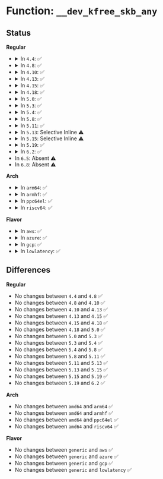 # Function: <code>__dev_kfree_skb_any</code>

## Status
<b>Regular</b>
<ul>
<li>
<details>
<summary>In <code>4.4</code>: ✅</summary>

```c
void __dev_kfree_skb_any(struct sk_buff *skb, enum skb_free_reason reason);
```

**Collision:** Unique Global

**Inline:** No

**Transformation:** False

**Instances:**

```
In net/core/dev.c (ffffffff81718f30)
Location: net/core/dev.c:2333
Inline: False
Direct callers:
  - drivers/net/virtio_net.c:start_xmit
  - drivers/net/xen-netfront.c:xennet_start_xmit
  - net/core/netpoll.c:netpoll_start_xmit
  - net/core/netpoll.c:zap_completion_queue
  - net/8021q/vlan_core.c:vlan_do_receive
```
**Symbols:**

```
ffffffff81718f30-ffffffff81718f61: __dev_kfree_skb_any (STB_GLOBAL)
```
</details>
</li>
<li>
<details>
<summary>In <code>4.8</code>: ✅</summary>

```c
void __dev_kfree_skb_any(struct sk_buff *skb, enum skb_free_reason reason);
```

**Collision:** Unique Global

**Inline:** No

**Transformation:** False

**Instances:**

```
In net/core/dev.c (ffffffff81781660)
Location: net/core/dev.c:2355
Inline: False
Direct callers:
  - drivers/net/virtio_net.c:start_xmit
  - drivers/net/xen-netfront.c:xennet_start_xmit
  - net/core/dev.c:validate_xmit_skb
  - net/core/netpoll.c:zap_completion_queue
  - net/core/netpoll.c:netpoll_start_xmit
  - net/8021q/vlan_core.c:vlan_do_receive
```
**Symbols:**

```
ffffffff81781660-ffffffff81781691: __dev_kfree_skb_any (STB_GLOBAL)
```
</details>
</li>
<li>
<details>
<summary>In <code>4.10</code>: ✅</summary>

```c
void __dev_kfree_skb_any(struct sk_buff *skb, enum skb_free_reason reason);
```

**Collision:** Unique Global

**Inline:** No

**Transformation:** False

**Instances:**

```
In net/core/dev.c (ffffffff817aef70)
Location: net/core/dev.c:2487
Inline: False
Direct callers:
  - drivers/net/xen-netfront.c:xennet_start_xmit
  - drivers/net/xen-netfront.c:xennet_start_xmit
  - net/core/dev.c:validate_xmit_skb
  - net/core/netpoll.c:zap_completion_queue
  - net/core/netpoll.c:netpoll_start_xmit
  - net/8021q/vlan_core.c:vlan_do_receive
```
**Symbols:**

```
ffffffff817aef70-ffffffff817aefa1: __dev_kfree_skb_any (STB_GLOBAL)
```
</details>
</li>
<li>
<details>
<summary>In <code>4.13</code>: ✅</summary>

```c
void __dev_kfree_skb_any(struct sk_buff *skb, enum skb_free_reason reason);
```

**Collision:** Unique Global

**Inline:** No

**Transformation:** False

**Instances:**

```
In net/core/dev.c (ffffffff817cd8b0)
Location: net/core/dev.c:2502
Inline: False
Direct callers:
  - drivers/net/xen-netfront.c:xennet_start_xmit
  - drivers/net/xen-netfront.c:xennet_start_xmit
  - net/core/dev.c:validate_xmit_skb
  - net/core/netpoll.c:zap_completion_queue
  - net/core/netpoll.c:netpoll_start_xmit
  - net/8021q/vlan_core.c:vlan_do_receive
```
**Symbols:**

```
ffffffff817cd8b0-ffffffff817cd8e1: __dev_kfree_skb_any (STB_GLOBAL)
```
</details>
</li>
<li>
<details>
<summary>In <code>4.15</code>: ✅</summary>

```c
void __dev_kfree_skb_any(struct sk_buff *skb, enum skb_free_reason reason);
```

**Collision:** Unique Global

**Inline:** No

**Transformation:** False

**Instances:**

```
In net/core/dev.c (ffffffff81847260)
Location: net/core/dev.c:2529
Inline: False
Direct callers:
  - drivers/net/xen-netfront.c:xennet_start_xmit
  - drivers/net/xen-netfront.c:xennet_start_xmit
  - net/core/dev.c:validate_xmit_skb
  - net/core/netpoll.c:zap_completion_queue
  - net/core/netpoll.c:netpoll_start_xmit
  - net/8021q/vlan_core.c:vlan_do_receive
```
**Symbols:**

```
ffffffff81847260-ffffffff81847291: __dev_kfree_skb_any (STB_GLOBAL)
```
</details>
</li>
<li>
<details>
<summary>In <code>4.18</code>: ✅</summary>

```c
void __dev_kfree_skb_any(struct sk_buff *skb, enum skb_free_reason reason);
```

**Collision:** Unique Global

**Inline:** No

**Transformation:** False

**Instances:**

```
In net/core/dev.c (ffffffff81890770)
Location: net/core/dev.c:2573
Inline: False
Direct callers:
  - drivers/net/xen-netfront.c:xennet_start_xmit
  - drivers/net/xen-netfront.c:xennet_start_xmit
  - net/core/dev.c:validate_xmit_skb
  - net/core/netpoll.c:zap_completion_queue
  - net/core/netpoll.c:netpoll_start_xmit
  - net/8021q/vlan_core.c:vlan_do_receive
```
**Symbols:**

```
ffffffff81890770-ffffffff818907a1: __dev_kfree_skb_any (STB_GLOBAL)
```
</details>
</li>
<li>
<details>
<summary>In <code>5.0</code>: ✅</summary>

```c
void __dev_kfree_skb_any(struct sk_buff *skb, enum skb_free_reason reason);
```

**Collision:** Unique Global

**Inline:** No

**Transformation:** False

**Instances:**

```
In net/core/dev.c (ffffffff818b10c0)
Location: net/core/dev.c:2808
Inline: False
Direct callers:
  - drivers/net/xen-netfront.c:xennet_start_xmit
  - drivers/net/xen-netfront.c:xennet_start_xmit
  - net/core/dev.c:validate_xmit_skb
  - net/core/netpoll.c:zap_completion_queue
  - net/core/netpoll.c:netpoll_start_xmit
  - net/8021q/vlan_core.c:vlan_do_receive
```
**Symbols:**

```
ffffffff818b10c0-ffffffff818b10f1: __dev_kfree_skb_any (STB_GLOBAL)
```
</details>
</li>
<li>
<details>
<summary>In <code>5.3</code>: ✅</summary>

```c
void __dev_kfree_skb_any(struct sk_buff *skb, enum skb_free_reason reason);
```

**Collision:** Unique Global

**Inline:** No

**Transformation:** False

**Instances:**

```
In net/core/dev.c (ffffffff818fe0d0)
Location: net/core/dev.c:2818
Inline: False
Direct callers:
  - drivers/net/xen-netfront.c:xennet_start_xmit
  - drivers/net/xen-netfront.c:xennet_start_xmit
  - net/core/dev.c:validate_xmit_skb
  - net/core/netpoll.c:zap_completion_queue
  - net/core/netpoll.c:netpoll_start_xmit
  - net/8021q/vlan_core.c:vlan_do_receive
```
**Symbols:**

```
ffffffff818fe0d0-ffffffff818fe101: __dev_kfree_skb_any (STB_GLOBAL)
```
</details>
</li>
<li>
<details>
<summary>In <code>5.4</code>: ✅</summary>

```c
void __dev_kfree_skb_any(struct sk_buff *skb, enum skb_free_reason reason);
```

**Collision:** Unique Global

**Inline:** No

**Transformation:** False

**Instances:**

```
In net/core/dev.c (ffffffff81930400)
Location: net/core/dev.c:2736
Inline: False
Direct callers:
  - drivers/net/xen-netfront.c:xennet_start_xmit
  - drivers/net/xen-netfront.c:xennet_start_xmit
  - net/core/dev.c:validate_xmit_skb
  - net/core/netpoll.c:zap_completion_queue
  - net/core/netpoll.c:netpoll_start_xmit
  - net/8021q/vlan_core.c:vlan_do_receive
```
**Symbols:**

```
ffffffff81930400-ffffffff81930431: __dev_kfree_skb_any (STB_GLOBAL)
```
</details>
</li>
<li>
<details>
<summary>In <code>5.8</code>: ✅</summary>

```c
void __dev_kfree_skb_any(struct sk_buff *skb, enum skb_free_reason reason);
```

**Collision:** Unique Global

**Inline:** No

**Transformation:** False

**Instances:**

```
In net/core/dev.c (ffffffff81a04970)
Location: net/core/dev.c:3096
Inline: False
Direct callers:
  - drivers/net/xen-netfront.c:xennet_start_xmit
  - drivers/net/xen-netfront.c:xennet_start_xmit
  - net/core/dev.c:validate_xmit_vlan
  - net/core/netpoll.c:zap_completion_queue
  - net/core/netpoll.c:netpoll_start_xmit
  - net/8021q/vlan_core.c:vlan_do_receive
```
**Symbols:**

```
ffffffff81a04970-ffffffff81a049a1: __dev_kfree_skb_any (STB_GLOBAL)
```
</details>
</li>
<li>
<details>
<summary>In <code>5.11</code>: ✅</summary>

```c
void __dev_kfree_skb_any(struct sk_buff *skb, enum skb_free_reason reason);
```

**Collision:** Unique Global

**Inline:** No

**Transformation:** False

**Instances:**

```
In net/core/dev.c (ffffffff81a056f0)
Location: net/core/dev.c:3121
Inline: False
Direct callers:
  - drivers/net/xen-netfront.c:xennet_start_xmit
  - drivers/net/xen-netfront.c:xennet_start_xmit
  - net/core/dev.c:validate_xmit_vlan
  - net/core/netpoll.c:zap_completion_queue
  - net/core/netpoll.c:netpoll_start_xmit
  - net/8021q/vlan_core.c:vlan_do_receive
```
**Symbols:**

```
ffffffff81a056f0-ffffffff81a05721: __dev_kfree_skb_any (STB_GLOBAL)
```
</details>
</li>
<li>
<details>
<summary>In <code>5.13</code>: Selective Inline ⚠️</summary>

```c
void __dev_kfree_skb_any(struct sk_buff *skb, enum skb_free_reason reason);
```

**Collision:** Unique Global

**Inline:** Selective

**Transformation:** False

**Instances:**

```
In net/core/dev.c (ffffffff819ee1f7)
Location: net/core/dev.c:3189
Inline: True
Inline callers:
  - net/core/dev.c:validate_xmit_vlan
Direct callers:
  - drivers/net/xen-netfront.c:xennet_start_xmit
  - drivers/net/xen-netfront.c:xennet_start_xmit
  - net/core/netpoll.c:zap_completion_queue
  - net/core/netpoll.c:netpoll_start_xmit
  - net/8021q/vlan_core.c:vlan_do_receive
```
**Symbols:**

```
ffffffff819edf10-ffffffff819edf41: __dev_kfree_skb_any (STB_GLOBAL)
```
</details>
</li>
<li>
<details>
<summary>In <code>5.15</code>: Selective Inline ⚠️</summary>

```c
void __dev_kfree_skb_any(struct sk_buff *skb, enum skb_free_reason reason);
```

**Collision:** Unique Global

**Inline:** Selective

**Transformation:** False

**Instances:**

```
In net/core/dev.c (ffffffff81a9f497)
Location: net/core/dev.c:3110
Inline: True
Inline callers:
  - net/core/dev.c:validate_xmit_vlan
Direct callers:
  - drivers/net/xen-netfront.c:xennet_start_xmit
  - drivers/net/xen-netfront.c:xennet_start_xmit
  - net/core/netpoll.c:zap_completion_queue
  - net/core/netpoll.c:netpoll_start_xmit
  - net/8021q/vlan_core.c:vlan_do_receive
```
**Symbols:**

```
ffffffff81a9f1b0-ffffffff81a9f1e1: __dev_kfree_skb_any (STB_GLOBAL)
```
</details>
</li>
<li>
<details>
<summary>In <code>5.19</code>: ✅</summary>

```c
void __dev_kfree_skb_any(struct sk_buff *skb, enum skb_free_reason reason);
```

**Collision:** Unique Global

**Inline:** No

**Transformation:** False

**Instances:**

```
In net/core/dev.c (ffffffff81c0f420)
Location: net/core/dev.c:3145
Inline: False
Direct callers:
  - drivers/net/xen-netfront.c:xennet_start_xmit
  - drivers/net/xen-netfront.c:xennet_start_xmit
  - net/core/dev.c:validate_xmit_skb
  - net/core/netpoll.c:zap_completion_queue
  - net/core/netpoll.c:netpoll_start_xmit
  - net/8021q/vlan_core.c:vlan_do_receive
```
**Symbols:**

```
ffffffff81c0f420-ffffffff81c0f464: __dev_kfree_skb_any (STB_GLOBAL)
```
</details>
</li>
<li>
<details>
<summary>In <code>6.2</code>: ✅</summary>

```c
void __dev_kfree_skb_any(struct sk_buff *skb, enum skb_free_reason reason);
```

**Collision:** Unique Global

**Inline:** No

**Transformation:** False

**Instances:**

```
In net/core/dev.c (ffffffff81dbf1c0)
Location: net/core/dev.c:3130
Inline: False
Direct callers:
  - drivers/net/xen-netfront.c:xennet_start_xmit
  - drivers/net/xen-netfront.c:xennet_start_xmit
  - net/core/dev.c:validate_xmit_skb
  - net/core/netpoll.c:zap_completion_queue
  - net/core/netpoll.c:netpoll_start_xmit
  - net/8021q/vlan_core.c:vlan_do_receive
```
**Symbols:**

```
ffffffff81dbf1c0-ffffffff81dbf250: __dev_kfree_skb_any (STB_GLOBAL)
```
</details>
</li>
<li>
In <code>6.5</code>: Absent ⚠️
</li>
<li>
In <code>6.8</code>: Absent ⚠️
</li>
</ul>
<b>Arch</b>
<ul>
<li>
<details>
<summary>In <code>arm64</code>: ✅</summary>

```c
void __dev_kfree_skb_any(struct sk_buff *skb, enum skb_free_reason reason);
```

**Collision:** Unique Global

**Inline:** No

**Transformation:** False

**Instances:**

```
In net/core/dev.c (ffff800010bce110)
Location: net/core/dev.c:2736
Inline: False
Direct callers:
  - drivers/net/ethernet/freescale/fec_main.c:fec_enet_rx_napi
  - drivers/net/ethernet/freescale/fec_main.c:fec_restart
  - drivers/net/ethernet/freescale/fec_main.c:fec_restart
  - drivers/net/ethernet/freescale/fec_main.c:fec_enet_txq_submit_tso
  - drivers/net/ethernet/freescale/fec_main.c:fec_enet_txq_submit_tso
  - drivers/net/ethernet/freescale/fec_main.c:fec_enet_txq_submit_tso
  - drivers/net/ethernet/freescale/fec_main.c:fec_enet_txq_submit_skb
  - drivers/net/ethernet/freescale/fec_main.c:fec_enet_txq_submit_skb
  - drivers/net/ethernet/freescale/fec_main.c:fec_enet_txq_submit_skb
  - drivers/net/ethernet/smsc/smc91x.c:smc_hard_start_xmit
  - drivers/net/ethernet/smsc/smc91x.c:smc_hardware_send_pkt
  - drivers/net/xen-netfront.c:xennet_start_xmit
  - drivers/net/xen-netfront.c:xennet_start_xmit
  - net/core/dev.c:validate_xmit_skb
  - net/core/netpoll.c:zap_completion_queue
  - net/core/netpoll.c:netpoll_start_xmit
  - net/8021q/vlan_core.c:vlan_do_receive
```
**Symbols:**

```
ffff800010bce110-ffff800010bce174: __dev_kfree_skb_any (STB_GLOBAL)
```
</details>
</li>
<li>
<details>
<summary>In <code>armhf</code>: ✅</summary>

```c
void __dev_kfree_skb_any(struct sk_buff *skb, enum skb_free_reason reason);
```

**Collision:** Unique Global

**Inline:** No

**Transformation:** False

**Instances:**

```
In net/core/dev.c (c0ce46a0)
Location: net/core/dev.c:2736
Inline: False
Direct callers:
  - drivers/net/ethernet/freescale/fec_main.c:fec_enet_rx_napi
  - drivers/net/ethernet/freescale/fec_main.c:fec_restart
  - drivers/net/ethernet/freescale/fec_main.c:fec_restart
  - drivers/net/ethernet/freescale/fec_main.c:fec_enet_txq_submit_tso
  - drivers/net/ethernet/freescale/fec_main.c:fec_enet_txq_submit_tso
  - drivers/net/ethernet/freescale/fec_main.c:fec_enet_txq_submit_tso
  - drivers/net/ethernet/freescale/fec_main.c:fec_enet_txq_submit_skb
  - drivers/net/ethernet/freescale/fec_main.c:fec_enet_txq_submit_skb
  - drivers/net/ethernet/freescale/fec_main.c:fec_enet_txq_submit_skb
  - drivers/net/ethernet/ti/cpts.c:cpts_overflow_check
  - drivers/net/ethernet/ti/cpts.c:cpts_fifo_read
  - drivers/net/ethernet/ti/cpts.c:cpts_fifo_read
  - drivers/net/ethernet/ti/cpsw.c:cpsw_tx_handler
  - net/core/dev.c:validate_xmit_skb
  - net/core/netpoll.c:zap_completion_queue
  - net/core/netpoll.c:netpoll_start_xmit
  - net/8021q/vlan_core.c:vlan_do_receive
```
**Symbols:**

```
c0ce46a0-c0ce46f0: __dev_kfree_skb_any (STB_GLOBAL)
```
</details>
</li>
<li>
<details>
<summary>In <code>ppc64el</code>: ✅</summary>

```c
void __dev_kfree_skb_any(struct sk_buff *skb, enum skb_free_reason reason);
```

**Collision:** Unique Global

**Inline:** No

**Transformation:** False

**Instances:**

```
In net/core/dev.c (c000000000ca4e30)
Location: net/core/dev.c:2736
Inline: False
Direct callers:
  - net/core/dev.c:validate_xmit_skb
  - net/core/netpoll.c:zap_completion_queue
  - net/core/netpoll.c:netpoll_start_xmit
  - net/8021q/vlan_core.c:vlan_do_receive
```
**Symbols:**

```
c000000000ca4e30-c000000000ca4e94: __dev_kfree_skb_any (STB_GLOBAL)
```
</details>
</li>
<li>
<details>
<summary>In <code>riscv64</code>: ✅</summary>

```c
void __dev_kfree_skb_any(struct sk_buff *skb, enum skb_free_reason reason);
```

**Collision:** Unique Global

**Inline:** No

**Transformation:** False

**Instances:**

```
In net/core/dev.c (ffffffe000754fdc)
Location: net/core/dev.c:2736
Inline: False
Direct callers:
  - net/core/dev.c:validate_xmit_skb
  - net/core/netpoll.c:zap_completion_queue
  - net/core/netpoll.c:netpoll_start_xmit
  - net/8021q/vlan_core.c:vlan_do_receive
```
**Symbols:**

```
ffffffe000754fdc-ffffffe000755038: __dev_kfree_skb_any (STB_GLOBAL)
```
</details>
</li>
</ul>
<b>Flavor</b>
<ul>
<li>
<details>
<summary>In <code>aws</code>: ✅</summary>

```c
void __dev_kfree_skb_any(struct sk_buff *skb, enum skb_free_reason reason);
```

**Collision:** Unique Global

**Inline:** No

**Transformation:** False

**Instances:**

```
In net/core/dev.c (ffffffff818d0400)
Location: net/core/dev.c:2736
Inline: False
Direct callers:
  - drivers/net/xen-netfront.c:xennet_start_xmit
  - drivers/net/xen-netfront.c:xennet_start_xmit
  - net/core/dev.c:validate_xmit_skb
  - net/core/netpoll.c:zap_completion_queue
  - net/core/netpoll.c:netpoll_start_xmit
  - net/8021q/vlan_core.c:vlan_do_receive
```
**Symbols:**

```
ffffffff818d0400-ffffffff818d0431: __dev_kfree_skb_any (STB_GLOBAL)
```
</details>
</li>
<li>
<details>
<summary>In <code>azure</code>: ✅</summary>

```c
void __dev_kfree_skb_any(struct sk_buff *skb, enum skb_free_reason reason);
```

**Collision:** Unique Global

**Inline:** No

**Transformation:** False

**Instances:**

```
In net/core/dev.c (ffffffff81886280)
Location: net/core/dev.c:2736
Inline: False
Direct callers:
  - net/core/dev.c:validate_xmit_skb
  - net/core/netpoll.c:zap_completion_queue
  - net/core/netpoll.c:netpoll_start_xmit
  - net/8021q/vlan_core.c:vlan_do_receive
```
**Symbols:**

```
ffffffff81886280-ffffffff818862ac: __dev_kfree_skb_any (STB_GLOBAL)
```
</details>
</li>
<li>
<details>
<summary>In <code>gcp</code>: ✅</summary>

```c
void __dev_kfree_skb_any(struct sk_buff *skb, enum skb_free_reason reason);
```

**Collision:** Unique Global

**Inline:** No

**Transformation:** False

**Instances:**

```
In net/core/dev.c (ffffffff81921400)
Location: net/core/dev.c:2736
Inline: False
Direct callers:
  - drivers/net/xen-netfront.c:xennet_start_xmit
  - drivers/net/xen-netfront.c:xennet_start_xmit
  - net/core/dev.c:validate_xmit_skb
  - net/core/netpoll.c:zap_completion_queue
  - net/core/netpoll.c:netpoll_start_xmit
  - net/8021q/vlan_core.c:vlan_do_receive
```
**Symbols:**

```
ffffffff81921400-ffffffff81921431: __dev_kfree_skb_any (STB_GLOBAL)
```
</details>
</li>
<li>
<details>
<summary>In <code>lowlatency</code>: ✅</summary>

```c
void __dev_kfree_skb_any(struct sk_buff *skb, enum skb_free_reason reason);
```

**Collision:** Unique Global

**Inline:** No

**Transformation:** False

**Instances:**

```
In net/core/dev.c (ffffffff81943270)
Location: net/core/dev.c:2736
Inline: False
Direct callers:
  - drivers/net/xen-netfront.c:xennet_start_xmit
  - drivers/net/xen-netfront.c:xennet_start_xmit
  - net/core/dev.c:validate_xmit_skb
  - net/core/netpoll.c:zap_completion_queue
  - net/core/netpoll.c:netpoll_start_xmit
  - net/8021q/vlan_core.c:vlan_do_receive
```
**Symbols:**

```
ffffffff81943270-ffffffff819432a1: __dev_kfree_skb_any (STB_GLOBAL)
```
</details>
</li>
</ul>

## Differences
<b>Regular</b>
<ul>
<li>
No changes between <code>4.4</code> and <code>4.8</code> ✅
</li>
<li>
No changes between <code>4.8</code> and <code>4.10</code> ✅
</li>
<li>
No changes between <code>4.10</code> and <code>4.13</code> ✅
</li>
<li>
No changes between <code>4.13</code> and <code>4.15</code> ✅
</li>
<li>
No changes between <code>4.15</code> and <code>4.18</code> ✅
</li>
<li>
No changes between <code>4.18</code> and <code>5.0</code> ✅
</li>
<li>
No changes between <code>5.0</code> and <code>5.3</code> ✅
</li>
<li>
No changes between <code>5.3</code> and <code>5.4</code> ✅
</li>
<li>
No changes between <code>5.4</code> and <code>5.8</code> ✅
</li>
<li>
No changes between <code>5.8</code> and <code>5.11</code> ✅
</li>
<li>
No changes between <code>5.11</code> and <code>5.13</code> ✅
</li>
<li>
No changes between <code>5.13</code> and <code>5.15</code> ✅
</li>
<li>
No changes between <code>5.15</code> and <code>5.19</code> ✅
</li>
<li>
No changes between <code>5.19</code> and <code>6.2</code> ✅
</li>
</ul>
<b>Arch</b>
<ul>
<li>
No changes between <code>amd64</code> and <code>arm64</code> ✅
</li>
<li>
No changes between <code>amd64</code> and <code>armhf</code> ✅
</li>
<li>
No changes between <code>amd64</code> and <code>ppc64el</code> ✅
</li>
<li>
No changes between <code>amd64</code> and <code>riscv64</code> ✅
</li>
</ul>
<b>Flavor</b>
<ul>
<li>
No changes between <code>generic</code> and <code>aws</code> ✅
</li>
<li>
No changes between <code>generic</code> and <code>azure</code> ✅
</li>
<li>
No changes between <code>generic</code> and <code>gcp</code> ✅
</li>
<li>
No changes between <code>generic</code> and <code>lowlatency</code> ✅
</li>
</ul>
